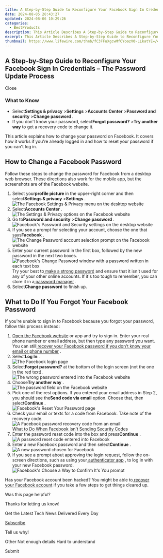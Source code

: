 ```yaml
---
title: A Step-by-Step Guide to Reconfigure Your Facebook Sign In Credentials – The Password Update Process
date: 2024-08-05 20:43:27
updated: 2024-08-06 10:29:26
categories:
  - BestProducts
description: This Article Describes A Step-by-Step Guide to Reconfigure Your Facebook Sign In Credentials – The Password Update Process
excerpt: This Article Describes A Step-by-Step Guide to Reconfigure Your Facebook Sign In Credentials – The Password Update Process
thumbnail: https://www.lifewire.com/thmb/fC3FFuXgcwMfCYoozV0-LLkatYE=/400x300/filters:no_upscale():max_bytes(150000):strip_icc():format(webp)/GettyImages-1168470162-de5878b75f6d4851b577397f7ab52b35.jpg
---
```


## A Step-by-Step Guide to Reconfigure Your Facebook Sign In Credentials – The Password Update Process

Close 

###  What to Know

* Select**Settings & privacy** \>**Settings** \>**Accounts Center** \>**Password and security** \>**Change password** .
* If you don't know your password, select**Forgot password?** \>**Try another way** to get a recovery code to change it.

 This article explains how to change your password on Facebook. It covers how it works if you're already logged in and how to reset your password if you can't log in.

##  How to Change a Facebook Password 

 Follow these steps to change the password for Facebook from a desktop web browser. These directions also work for the mobile app, but the screenshots are of the Facebook website.

1. Select your**profile picture** in the upper-right corner and then select**Settings & privacy** \>**Settings** .  
![The Facebook Settings & Privacy menu on the desktop website](https://www.lifewire.com/thmb/SMMvCbd25dbJLRM4YANnY9bLSc8=/1500x0/filters:no_upscale():max_bytes(150000):strip_icc():format(webp)/facebook-menu-27c5716e092f448dbc0c94f55639d65f.png)
2. Select**Accounts Center** .  
![The Settings & Privacy options on the Facebook website](https://www.lifewire.com/thmb/Tq42kc5o7IIlwPV-GSqIGAojePE=/1500x0/filters:no_upscale():max_bytes(150000):strip_icc():format(webp)/facebook-settings-and-privacy-80108829b2ef49bca3b00fb43b454834.png)
3. Go to**Password and security** \>**Change password** .  
![Facebook's Password and Security settings on the desktop website](https://www.lifewire.com/thmb/WWgqsfDlUYMSVGuQcZg2-zeM-ew=/1500x0/filters:no_upscale():max_bytes(150000):strip_icc():format(webp)/password-and-security-settings-facebook-5ad406bf54d145788b0c899ab2cbc0a4.png)
4. If you see a prompt for selecting your account, choose the one that says**Facebook** .  
![The Change Password account selection prompt on the Facebook website](https://www.lifewire.com/thmb/Ts6nikTDl0R7JdQMJLNiftGh4jc=/1500x0/filters:no_upscale():max_bytes(150000):strip_icc():format(webp)/change-password-facebook-e0eb58b15dcc49a883560e4e7c0f0dc2.png)
5. Enter your current password in the first box, followed by the new password in the next two boxes.  
![Facebook's Change Password window with a password written in each text box](https://www.lifewire.com/thmb/CMkp4DHvJpria5CJ9e79zCMiH3U=/1500x0/filters:no_upscale():max_bytes(150000):strip_icc():format(webp)/change-facebook-password-1a80a23ace68437fb60467582b796428.png)  
 Try your best to[ make a strong password](https://www.lifewire.com/how-to-create-a-strong-password-4783955) and ensure that it isn't used for any of your other online accounts. If it's too tough to remember, you can store it in a[ password manager](https://www.lifewire.com/what-is-a-password-manager-4768616) .
6. Select**Change password** to finish up.

##  What to Do If You Forgot Your Facebook Password 

 If you're unable to sign in to Facebook because you forgot your password, follow this process instead:

1. [ Open the Facebook website](https://www.facebook.com/) or app and try to sign in. Enter your real phone number or email address, but then type any password you want.  
 You can still[ recover your Facebook password if you don't know your email or phone number](https://www.lifewire.com/recover-facebook-password-without-email-and-phone-number-4582257) .
2. Select**Log In** .  
![The Facebook login page](https://www.lifewire.com/thmb/k3iTAKzTt7NG7jsJRN5K7Fq0A3c=/1500x0/filters:no_upscale():max_bytes(150000):strip_icc():format(webp)/facebook-login-page-4be9a5fd053244959a1e87d0525e743b.png)
3. Select**Forgot password?** at the bottom of the login screen (not the one in the red text).  
![The wrong password entered into the Facebook website](https://www.lifewire.com/thmb/lz-GSJl4UjMdDHlKn-7EWxl8i4w=/1500x0/filters:no_upscale():max_bytes(150000):strip_icc():format(webp)/facebook-wrong-password-7f9fd1a50af5490eb71128dd1b4a9dd8.png)
4. Choose**Try another way** .  
![The password field on the Facebook website](https://www.lifewire.com/thmb/QmP3mcvtkyq88ygpIW_skXucLa0=/1500x0/filters:no_upscale():max_bytes(150000):strip_icc():format(webp)/facebook-login-prompt-d3707554b85a48eda076c3bf8256fad8.png)
5. Pick one of the rest options. If you entered your email address in Step 2, you should see the**Send code via email** option. Choose that, then select**Continue** .  
![Facebook's Reset Your Password page](https://www.lifewire.com/thmb/7vzp0D7nPp5ryvJ3CwzLNw2HJQc=/1500x0/filters:no_upscale():max_bytes(150000):strip_icc():format(webp)/facebook-reset-password-058553fbc0474f32911d21ec4df04142.png)
6. Check your email or texts for a code from Facebook. Take note of the recovery code.  
![A Facebook password recovery code from an email](https://www.lifewire.com/thmb/1b7MfOrMb9WA5vOmVl_ALCjmRLI=/1500x0/filters:no_upscale():max_bytes(150000):strip_icc():format(webp)/facebook-password-recovery-code-83cfcfa6208f48799e44b2c22e3fbdd8.png)  
[  What to Do When Facebook Isn't Sending Security Codes ](https://www.lifewire.com/fix-facebook-security-codes-5649770)
7. Enter the password reset code into the box and press**Continue** .  
![A password reset code entered into Facebook ](https://www.lifewire.com/thmb/Lo_QxAB1YYOUQ5o2k-sU1Ra5P_I=/1500x0/filters:no_upscale():max_bytes(150000):strip_icc():format(webp)/facebook-enter-code-b67dab93ad6146e2a00547b3d5ca6afc.png)
8. Enter a new Facebook password and then select**Continue** .  
![A new password chosen for Facebook](https://www.lifewire.com/thmb/25ewyh5FarwpWvKuHxT8ZeVfvaI=/1500x0/filters:no_upscale():max_bytes(150000):strip_icc():format(webp)/new-password-facebook-363d093c12864b648c77b4eb1e51a160.png)
9. If you see a prompt about approving the login request, follow the on-screen directions, such as using your[ authenticator app](https://www.lifewire.com/what-is-an-authenticator-app-8634672) , to log in with your new Facebook password.  
![Facebook's Choose a Way to Confirm It's You prompt](https://www.lifewire.com/thmb/KBH3gXLQ3wYdyHXchPMgP9U_DLA=/1500x0/filters:no_upscale():max_bytes(150000):strip_icc():format(webp)/facebook-confirm-its-you-a7d3b56c33334b5ba135517ed3a59599.png)

 Has your Facebook account been hacked? You might be able to[ recover your Facebook account](https://www.lifewire.com/help-my-facebook-account-has-been-hacked-2487299) if you take a few steps to get things cleared up.

Was this page helpful?

Thanks for letting us know!

 Get the Latest Tech News Delivered Every Day

[ Subscribe ](https://www.lifewire.com/#) 

Tell us why!

 Other  Not enough details  Hard to understand 

 Submit 

<ins class="adsbygoogle"
     style="display:block"
     data-ad-format="autorelaxed"
     data-ad-client="ca-pub-7571918770474297"
     data-ad-slot="1223367746"></ins>



<ins class="adsbygoogle"
     style="display:block"
     data-ad-client="ca-pub-7571918770474297"
     data-ad-slot="8358498916"
     data-ad-format="auto"
     data-full-width-responsive="true"></ins>
